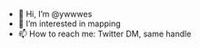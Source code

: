 - 👋 Hi, I’m @ywwwes
- 👀 I’m interested in mapping
- 📫 How to reach me: Twitter DM, same handle

<!---
ywwwes/ywwwes is a ✨ special ✨ repository because its `README.md` (this file) appears on your GitHub profile.
You can click the Preview link to take a look at your changes.
--->
